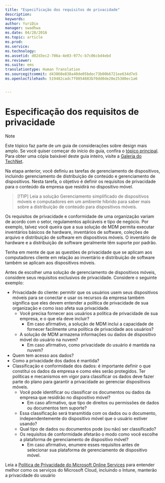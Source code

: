 ```yaml
---
title: "Especificação dos requisitos de privacidade"
description: 
keywords: 
author: YuriDio
manager: swadhwa
ms.date: 04/28/2016
ms.topic: article
ms.prod: 
ms.service: 
ms.technology: 
ms.assetid: d02d3ec2-706a-4e03-977c-b7c06cbd4ebd
ms.reviewer: 
ms.suite: ems
translationtype: Human Translation
ms.sourcegitcommit: d43860e838a40de05bdec73b00b6721ee634d7e5
ms.openlocfilehash: 519482cadc7f0054883b70dd0de20e25380ec1a6


---
```


# Especificação dos requisitos de privacidade

>[!NOTE]
>Este tópico faz parte de um guia de considerações sobre design mais amplo. Se você quiser começar do início do guia, confira o [tópico principal](mdm-design-considerations-guide.md). Para obter uma cópia baixável deste guia inteiro, visite a [Galeria do TechNet](https://gallery.technet.microsoft.com/Mobile-Device-Management-7d401582).


Na etapa anterior, você definiu as tarefas de gerenciamento de dispositivos, incluindo gerenciamento de distribuição de conteúdo e gerenciamento de dispositivos. Nesta tarefa, o objetivo é definir os requisitos de privacidade para o conteúdo da empresa que residirá no dispositivo móvel. 

>[!TIP] Leia a solução Gerenciamento simplificado de dispositivos móveis e computadores em um ambiente híbrido para saber mais sobre a distribuição de conteúdo para dispositivos móveis.

Os requisitos de privacidade e conformidade de uma organização variam de acordo com o setor, regulamentos aplicáveis e tipo de negócio. Por exemplo, talvez você queira que a sua solução de MDM permita executar inventários básicos de hardware, inventários de software, coleções de arquivo e distribuição de software em dispositivos móveis. O inventário de hardware e a distribuição de software geralmente têm suporte por padrão. 

Tenha em mente de que as questões de privacidade que se aplicam aos computadores cliente em relação ao inventário e distribuição de software também se aplicam aos dispositivos móveis. 

Antes de escolher uma solução de gerenciamento de dispositivos móveis, considere seus requisitos exclusivos de privacidade. Considere o seguinte exemplo:

- Privacidade do cliente: permitir que os usuários usem seus dispositivos móveis para se conectar e usar os recursos da empresa também significa que eles devem entender a política de privacidade de sua organização e como isso afeta sua privacidade.
    - Você precisa fornecer aos usuários a política de privacidade de sua empresa, e o que ela deve incluir?
        - Em caso afirmativo, a solução de MDM inclui a capacidade de fornecer facilmente uma política de privacidade aos usuários?
    - A solução de MDM armazena informações ou dados de dispositivo móvel do usuário na nuvem?
        - Em caso afirmativo, como privacidade do usuário é mantida na nuvem? 
- Quem tem acesso aos dados?
- Como a privacidade dos dados é mantida?
- Classificação e conformidade dos dados: é importante definir o que constitui os dados da empresa e como eles serão protegidos. Ter políticas e mecanismos em vigor para classificar os dados deve fazer parte do plano para garantir a privacidade ao gerenciar dispositivos móveis.
    - Você pode identificar ou classificar os documentos ou dados da empresa que residirão no dispositivo móvel?
        - Em caso afirmativo, que tipo de direitos ou permissões de dados ou documentos tem suporte?
    - Essa classificação será transmitida com os dados ou o documento, independentemente do dispositivo móvel que o usuário estiver usando?
    - Qual tipo de dados ou documentos pode (ou não) ser classificado?
    - Os requisitos de conformidade afetarão o modo como você escolhe a plataforma de gerenciamento de dispositivo móvel?
        - Em caso afirmativo, enumere esses requisitos antes de selecionar sua plataforma de gerenciamento de dispositivo móvel.

Leia a [Política de Privacidade do Microsoft Online Services](http://www.microsoft.com/server-cloud/products/intune-trust-center/privacy.aspx) para entender melhor como os serviços do Microsoft Cloud, incluindo o Intune, manterão a privacidade do usuário


<!--HONumber=Jun16_HO4-->


